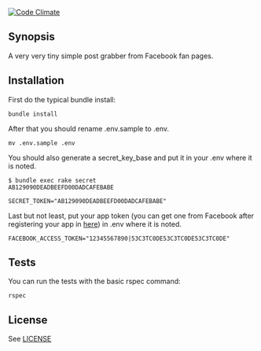 [![Code Climate](https://codeclimate.com/github/karydja/facebook-fan-page-post-grabber/badges/gpa.svg)](https://codeclimate.com/github/karydja/facebook-fan-page-post-grabber)

## Synopsis

A very very tiny simple post grabber from Facebook fan pages.

## Installation

First do the typical bundle install:

```shell
bundle install
```

After that you should rename .env.sample to .env.

```shell
mv .env.sample .env
```

You should also generate a secret_key_base and put it in your .env where it is noted.

```shell
$ bundle exec rake secret
AB129090DEADBEEFD00DADCAFEBABE
```

```
SECRET_TOKEN="AB129090DEADBEEFD00DADCAFEBABE"
```

Last but not least, put your app token (you can get one from Facebook after registering your app in [here](https://developers.facebook.com/apps/async/create/platform-setup/dialog/)) in .env where it is noted.

```
FACEBOOK_ACCESS_TOKEN="12345567890|53C3TC0DE53C3TC0DE53C3TC0DE"
```

## Tests

You can run the tests with the basic rspec command:

```shell
rspec
```

## License

See [LICENSE](LICENSE)
